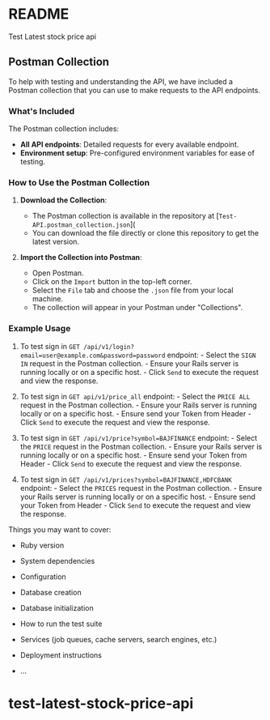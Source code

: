 # README

Test Latest stock price api

## Postman Collection

To help with testing and understanding the API, we have included a Postman collection that you can use to make requests to the API endpoints.

### What's Included

The Postman collection includes:
- **All API endpoints**: Detailed requests for every available endpoint.
- **Environment setup**: Pre-configured environment variables for ease of testing.

### How to Use the Postman Collection

1. **Download the Collection**:
   - The Postman collection is available in the repository at [`Test-API.postman_collection.json`](
   - You can download the file directly or clone this repository to get the latest version.

2. **Import the Collection into Postman**:
   - Open Postman.
   - Click on the `Import` button in the top-left corner.
   - Select the `File` tab and choose the `.json` file from your local machine.
   - The collection will appear in your Postman under "Collections".

### Example Usage

  1. To test sign in `GET /api/v1/login?email=user@example.com&password=password` endpoint:
    - Select the `SIGN IN` request in the Postman collection.
    - Ensure your Rails server is running locally or on a specific host.
    - Click `Send` to execute the request and view the response.

  2. To test sign in `GET api/v1/price_all` endpoint:
    - Select the `PRICE ALL` request in the Postman collection.
    - Ensure your Rails server is running locally or on a specific host.
    - Ensure send your Token from Header
    - Click `Send` to execute the request and view the response.

  3. To test sign in `GET /api/v1/price?symbol=BAJFINANCE` endpoint:
    - Select the `PRICE` request in the Postman collection.
    - Ensure your Rails server is running locally or on a specific host.
    - Ensure send your Token from Header
    - Click `Send` to execute the request and view the response.

  4. To test sign in `GET /api/v1/prices?symbol=BAJFINANCE,HDFCBANK` endpoint:
    - Select the `PRICES` request in the Postman collection.
    - Ensure your Rails server is running locally or on a specific host.
    - Ensure send your Token from Header
    - Click `Send` to execute the request and view the response.


Things you may want to cover:

* Ruby version

* System dependencies

* Configuration

* Database creation

* Database initialization

* How to run the test suite

* Services (job queues, cache servers, search engines, etc.)

* Deployment instructions

* ...
# test-latest-stock-price-api
